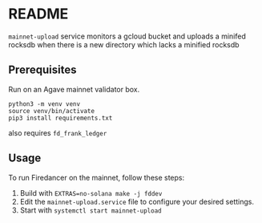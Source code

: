 # README

`mainnet-upload` service monitors a gcloud bucket and uploads a minifed rocksdb when there is a new directory which lacks a minified rocksdb

## Prerequisites

Run on an Agave mainnet validator box.

```
python3 -m venv venv
source venv/bin/activate
pip3 install requirements.txt
```

also requires `fd_frank_ledger`

## Usage

To run Firedancer on the mainnet, follow these steps:

1. Build with `EXTRAS=no-solana make -j fddev`
2. Edit the `mainnet-upload.service` file to configure your desired settings.
3. Start with `systemctl start mainnet-upload`